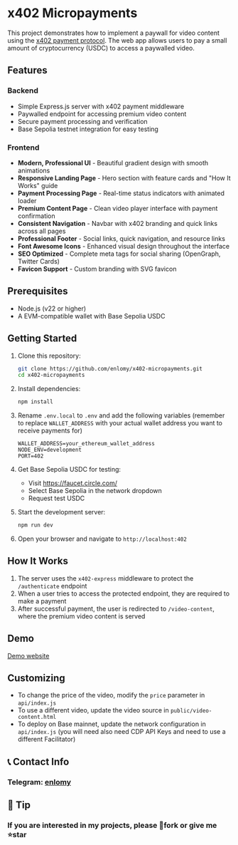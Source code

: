 # x402 Micropayments

This project demonstrates how to implement a paywall for video content using the [x402 payment protocol](https://www.x402.org/). The web app allows users to pay a small amount of cryptocurrency (USDC) to access a paywalled video.

## Features

### Backend
- Simple Express.js server with x402 payment middleware
- Paywalled endpoint for accessing premium video content
- Secure payment processing and verification
- Base Sepolia testnet integration for easy testing

### Frontend
- **Modern, Professional UI** - Beautiful gradient design with smooth animations
- **Responsive Landing Page** - Hero section with feature cards and "How It Works" guide
- **Payment Processing Page** - Real-time status indicators with animated loader
- **Premium Content Page** - Clean video player interface with payment confirmation
- **Consistent Navigation** - Navbar with x402 branding and quick links across all pages
- **Professional Footer** - Social links, quick navigation, and resource links
- **Font Awesome Icons** - Enhanced visual design throughout the interface
- **SEO Optimized** - Complete meta tags for social sharing (OpenGraph, Twitter Cards)
- **Favicon Support** - Custom branding with SVG favicon

## Prerequisites

- Node.js (v22 or higher)
- A EVM-compatible wallet with Base Sepolia USDC

## Getting Started

1. Clone this repository:

   ```bash
   git clone https://github.com/enlomy/x402-micropayments.git
   cd x402-micropayments
   ```

2. Install dependencies:
   ```bash
   npm install
   ```

3. Rename `.env.local` to `.env` and add the following variables (remember to replace `WALLET_ADDRESS` with your actual wallet address you want to receive payments for)

   ```
   WALLET_ADDRESS=your_ethereum_wallet_address
   NODE_ENV=development
   PORT=402
   ```

4. Get Base Sepolia USDC for testing:
   - Visit https://faucet.circle.com/
   - Select Base Sepolia in the network dropdown
   - Request test USDC

5. Start the development server:
   ```bash
   npm run dev
   ```

6. Open your browser and navigate to `http://localhost:402`

## How It Works

1. The server uses the `x402-express` middleware to protect the `/authenticate` endpoint
2. When a user tries to access the protected endpoint, they are required to make a payment
3. After successful payment, the user is redirected to `/video-content`, where the premium video content is served

## Demo
[Demo website](https://x402.enlomy.xyz/)

## Customizing

- To change the price of the video, modify the `price` parameter in `api/index.js`
- To use a different video, update the video source in `public/video-content.html`
- To deploy on Base mainnet, update the network configuration in `api/index.js` (you will need also need CDP API Keys and need to use a different Facilitator)

## 📞 Contact Info

### Telegram: [enlomy](https://t.me/enlomy)

## 🍵 Tip

### If you are interested in my projects, please 🔗fork or give me ⭐star
